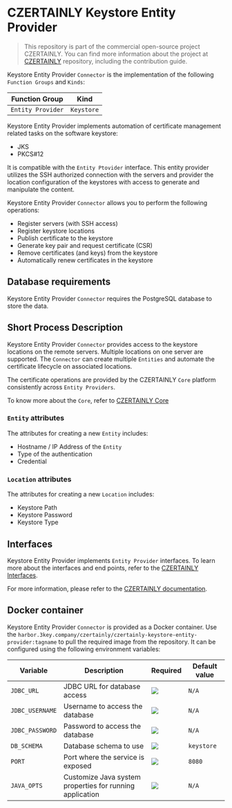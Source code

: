 # CZERTAINLY Keystore Entity Provider

> This repository is part of the commercial open-source project CZERTAINLY. You can find more information about the project at [CZERTAINLY](https://github.com/3KeyCompany/CZERTAINLY) repository, including the contribution guide.

Keystore Entity Provider `Connector` is the implementation of the following `Function Groups` and `Kinds`:

| Function Group    | Kind       |
|-------------------|------------|
| `Entity Provider` | `Keystore` |

Keystore Entity Provider implements automation of certificate management related tasks on the software keystore:
- JKS
- PKCS#12

It is compatible with the `Entity Ptovider` interface. This entity provider utilizes the SSH authorized connection with the servers and provider the location configuration of the keystores with access to generate and manipulate the content.

Keystore Entity Provider `Connector` allows you to perform the following operations:
- Register servers (with SSH access)
- Register keystore locations
- Publish certificate to the keystore
- Generate key pair and request certificate (CSR)
- Remove certificates (and keys) from the keystore
- Automatically renew certificates in the keystore

## Database requirements

Keystore Entity Provider `Connector` requires the PostgreSQL database to store the data.

## Short Process Description

Keystore Entity Provider `Connector` provides access to the keystore locations on the remote servers. Multiple locations on one server are supported. The `Connector` can create multiple `Entities` and automate the certificate lifecycle on associated locations.

The certificate operations are provided by the CZERTAINLY `Core` platform consistently across `Entity Providers`.

To know more about the `Core`, refer to [CZERTAINLY Core](https://github.com/3KeyCompany/CZERTAINLY-Core)

### `Entity` attributes

The attributes for creating a new `Entity` includes:
- Hostname / IP Address of the `Entity`
- Type of the authentication
- Credential

### `Location` attributes

The attributes for creating a new `Location` includes:
- Keystore Path
- Keystore Password
- Keystore Type

## Interfaces

Keystore Entity Provider implements `Entity Provider` interfaces. To learn more about the interfaces and end points, refer to the [CZERTAINLY Interfaces](https://github.com/3KeyCompany/CZERTAINLY-Interfaces).

For more information, please refer to the [CZERTAINLY documentation](https://docs.czertainly.com).

## Docker container

Keystore Entity Provider `Connector` is provided as a Docker container. Use the `harbor.3key.company/czertainly/czertainly-keystore-entity-provider:tagname` to pull the required image from the repository. It can be configured using the following environment variables:

| Variable        | Description                                              | Required                                           | Default value |
|-----------------|----------------------------------------------------------|----------------------------------------------------|---------------|
| `JDBC_URL`      | JDBC URL for database access                             | ![](https://img.shields.io/badge/-YES-success.svg) | `N/A`         |
| `JDBC_USERNAME` | Username to access the database                          | ![](https://img.shields.io/badge/-YES-success.svg) | `N/A`         |
| `JDBC_PASSWORD` | Password to access the database                          | ![](https://img.shields.io/badge/-YES-success.svg) | `N/A`         |
| `DB_SCHEMA`     | Database schema to use                                   | ![](https://img.shields.io/badge/-NO-red.svg)      | `keystore`    |
| `PORT`          | Port where the service is exposed                        | ![](https://img.shields.io/badge/-NO-red.svg)      | `8080`        |
| `JAVA_OPTS`     | Customize Java system properties for running application | ![](https://img.shields.io/badge/-NO-red.svg)      | `N/A`         |
